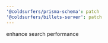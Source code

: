 ```yaml
---
'@coldsurfers/prisma-schema': patch
'@coldsurfers/billets-server': patch
---
```


enhance search performance
